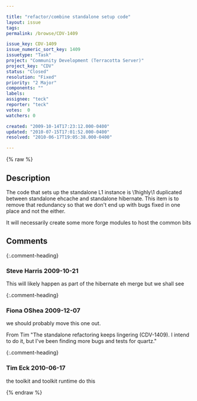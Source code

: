 ```yaml
---

title: "refactor/combine standalone setup code"
layout: issue
tags: 
permalink: /browse/CDV-1409

issue_key: CDV-1409
issue_numeric_sort_key: 1409
issuetype: "Task"
project: "Community Development (Terracotta Server)"
project_key: "CDV"
status: "Closed"
resolution: "Fixed"
priority: "2 Major"
components: ""
labels: 
assignee: "teck"
reporter: "teck"
votes:  0
watchers: 0

created: "2009-10-14T17:23:12.000-0400"
updated: "2010-07-15T17:01:52.000-0400"
resolved: "2010-06-17T19:05:38.000-0400"

---
```




{% raw %}



## Description

<div markdown="1" class="description">

The code that sets up the standalone L1 instance is \1highly\1 duplicated between standalone ehcache and standalone hibernate. This item is to remove that redundancy so that we don't end up with bugs fixed in one place and not the either. 

It will necessarily create some more forge modules to host the common bits


</div>

## Comments


{:.comment-heading}
### **Steve Harris** <span class="date">2009-10-21</span>

<div markdown="1" class="comment">

This will likely happen as part of the hibernate eh merge but we shall see

</div>


{:.comment-heading}
### **Fiona OShea** <span class="date">2009-12-07</span>

<div markdown="1" class="comment">

we should probably move this one out.

From Tim
"The standalone refactoring keeps lingering (CDV-1409). I intend to do it, but I've been finding more bugs and tests for quartz."

</div>


{:.comment-heading}
### **Tim Eck** <span class="date">2010-06-17</span>

<div markdown="1" class="comment">

the toolkit and toolkit runtime do this

</div>



{% endraw %}
